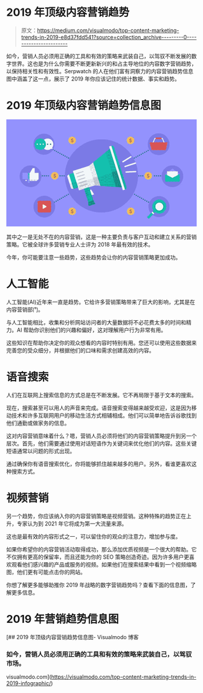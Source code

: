 # 2019 年顶级内容营销趋势

> 原文：<https://medium.com/visualmodo/top-content-marketing-trends-in-2019-e8d37fdd541?source=collection_archive---------0----------------------->

如今，营销人员必须用正确的工具和有效的策略来武装自己，以驾驭不断发展的数字世界。这也是为什么你需要不断更新新兴的和占主导地位的内容数字营销趋势，以保持相关性和有效性。Serpwatch 的人在他们富有洞察力的内容营销趋势信息图中涵盖了这一点，展示了 2019 年你应该记住的统计数据、事实和趋势。

# 2019 年顶级内容营销趋势信息图

![](img/1b0ef89abfba68dd026292cf458ff9af.png)

其中之一是无处不在的内容营销，这是一种主要负责与客户互动和建立关系的营销策略。它被全球许多营销专业人士评为 2018 年最有效的技术。

今年，你可能要注意一些趋势，这些趋势会让你的内容营销策略更加成功。

# 人工智能

人工智能(AI)近年来一直是趋势。它给许多营销策略带来了巨大的影响，尤其是在内容营销部门。

与人工智能相比，收集和分析网站访问者的大量数据将不必花费太多的时间和精力。AI 帮助你识别他们的兴趣和偏好，这对理解用户行为非常有用。

这些知识在帮助你决定你的观众想看的内容时特别有用。您还可以使用这些数据来完善您的受众细分，并根据他们的口味和需求创建高效的内容。

# 语音搜索

人们在互联网上搜索信息的方式总是在不断发展。它不再局限于基于文本的搜索。

现在，搜索甚至可以用人的声音来完成。语音搜索变得越来越受欢迎，这是因为移动技术和许多互联网用户的移动生活方式相辅相成。他们可以简单地告诉谷歌找到他们通勤或做家务的信息。

这对内容营销意味着什么？嗯，营销人员必须将他们的内容营销策略提升到另一个层次。首先，他们需要通过使用对话短语作为关键词来优化他们的内容。这些关键短语通常以问题的形式出现。

通过确保你有语音搜索优化，你将能够抓住越来越多的用户。另外，看谁更喜欢这种搜索方式。

# 视频营销

另一个趋势，你应该纳入你的内容营销策略是视频营销。这种特殊的趋势正在上升，专家认为到 2021 年它将成为第一大流量来源。

这也是最有效的内容形式之一，可以留住你的观众的注意力，增加参与度。

如果你希望你的内容营销活动取得成功，那么添加优质视频是一个很大的帮助。它不仅拥有更高的保留率，而且还能为你的 SEO 策略创造奇迹。因为许多用户更喜欢观看他们感兴趣的产品或服务的视频。如果他们在搜索结果中看到一个视频缩略图，他们更有可能点击你的网站。

你想了解更多能够助推你 2019 年战略的数字营销趋势吗？查看下面的信息图，了解更多信息。

# 2019 年营销趋势信息图

[](https://visualmodo.com/top-content-marketing-trends-in-2019-infographic/) [## 2019 年顶级内容营销趋势信息图- Visualmodo 博客

### 如今，营销人员必须用正确的工具和有效的策略来武装自己，以驾驭市场。

visualmodo.com](https://visualmodo.com/top-content-marketing-trends-in-2019-infographic/)